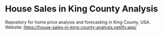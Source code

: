 # House Sales in King County Analysis
Repository for home price analysis and forecasting in King County, USA.
Website: https://house-sales-in-king-county-analysis.netlify.app/
